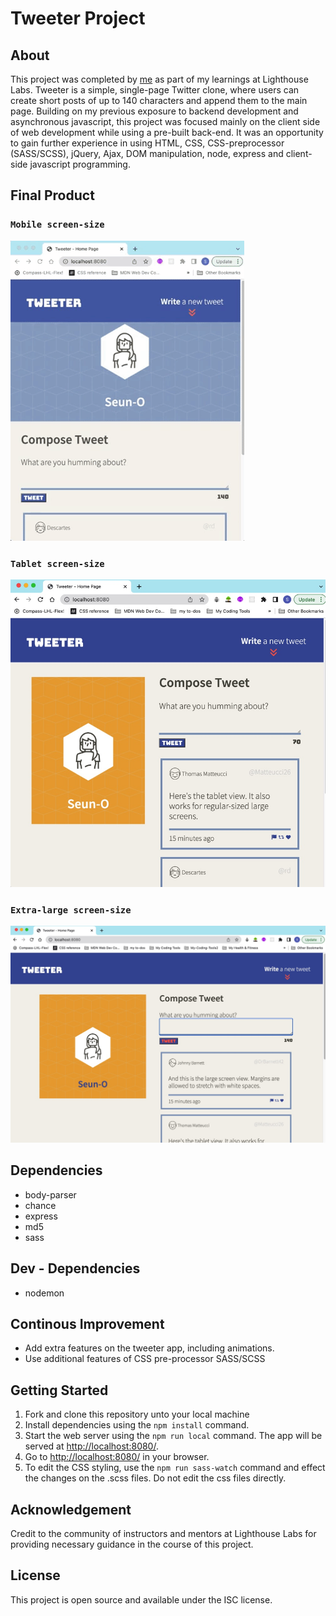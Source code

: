 # Tweeter Project

## About
This project was completed by [me](https://www.linkedin.com/in/seun-oshitade-53001120b/) as part of my learnings at Lighthouse Labs. Tweeter is a simple, single-page Twitter clone, where users can create short posts of up to 140 characters and append them to the main page. Building on my previous exposure to backend development and asynchronous javascript, this project was focused mainly on the client side of web development while using a pre-built back-end. It was an opportunity to gain further experience in using HTML, CSS, CSS-preprocessor (SASS/SCSS), jQuery, Ajax, DOM manipulation, node, express and client-side javascript programming.

## Final Product
### `Mobile screen-size`
![gif of mobile screen-size](https://github.com/s-oshitade/tweeter/blob/master/docs/tweeter.gif?raw=true)

### `Tablet screen-size`
![tablet-size screen](https://github.com/s-oshitade/tweeter/blob/master/docs/tablet-view.jpeg?raw=true)

### `Extra-large screen-size `
![very-large screen](https://github.com/s-oshitade/tweeter/blob/master/docs/very-large-screen.jpeg?raw=true)

## Dependencies

- body-parser
- chance
- express
- md5
- sass

## Dev - Dependencies
- nodemon

## Continous Improvement
- Add extra features on the tweeter app, including animations.
- Use additional features of CSS pre-processor SASS/SCSS

## Getting Started

1. Fork and clone this repository unto your local machine
3. Install dependencies using the `npm install` command.
3. Start the web server using the `npm run local` command. The app will be served at <http://localhost:8080/>.
4. Go to <http://localhost:8080/> in your browser.
5. To edit the CSS styling, use the `npm run sass-watch` command and effect the changes on the .scss files. Do not edit the css files directly.

## Acknowledgement
Credit to the community of instructors and mentors at Lighthouse Labs for providing necessary guidance in the course of this project.

## License
This project is open source and available under the ISC license.